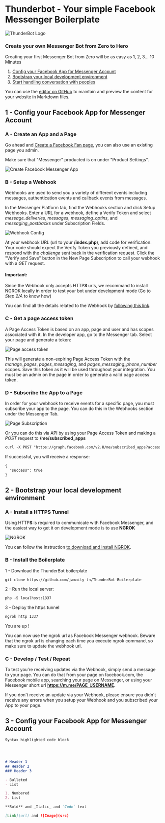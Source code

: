 # Thunderbot - Your simple Facebook Messenger Boilerplate

![ThunderBot Logo](https://github.com/jamaity-tn/ThunderBot-Boilerplate/raw/master/images/ThunderBot_brand.png "ThunderBot Logo")

### Create your own Messenger Bot from Zero to Hero

Creating your first Messenger Bot from Zero will be as easy as 1, 2, 3... 10 Minutes

1. [Config your Facebook App for Messenger Account ](.#step1)
2. [Bootstrap your local development environment ](.#step2)
3. [Start handling conversation with peoples ](.#step3)


You can use the [editor on GitHub](https://github.com/jamaity-tn/ThunderBot-Boilerplate/edit/master/README.md) to maintain and preview the content for your website in Markdown files.


<h2 id="step1">1 - Config your Facebook App for Messenger Account</h2>


<h3>A - Create an App and a Page</h3>

Go ahead and [Create a Facebook Fan page](https://www.facebook.com/pages/create/), you can also use an existing page you admin. 

Make sure that "Messenger" producted is on under "Product Settings".

![Create Facebook Messenger App](https://github.com/jamaity-tn/ThunderBot-Boilerplate/raw/master/images/thunderbot-step1.png "Create Facebook Messenger App")

<h3>B - Setup a Webhook</h3>

Webhooks are used to send you a variety of different events including messages, authentication events and callback events from messages.

In the Messenger Platform tab, find the Webhooks section and click Setup Webhooks. Enter a URL for a webhook, define a Verify Token and select *message_deliveries*, *messages*, *messaging_optins*, and *messaging_postbacks* under Subscription Fields.

![Webhook Config](https://github.com/jamaity-tn/ThunderBot-Boilerplate/raw/master/images/thunderbot-step2.png "Webhook Config")

At your webhook URL (url to your **/index.php**), add code for verification. Your code should expect the Verify Token you previously defined, and respond with the *challenge* sent back in the verification request. Click the "Verify and Save" button in the New Page Subscription to call your webhook with a *GET* request.

#### Important:
Since the Webhook only accepts HTTP**S** urls, we recommand to install NGROK locally in order to test your bot under development mode (Go to *Step 2/A* to know how) 


You can find all the details related to the Webhook by [following this link](https://developers.facebook.com/docs/messenger-platform/webhook-reference#setup).


<h3>C - Get a page access token</h3>
A Page Access Token is based on an app, page and user and has scopes associated with it. In the developer app, go to the Messenger tab. Select your page and generate a token:


![Page access token](https://github.com/jamaity-tn/ThunderBot-Boilerplate/raw/master/images/thunderbot-step3.png "Page access token")

This will generate a non-expiring Page Access Token with the *manage_pages*, *pages_messaging*, and *pages_messaging_phone_number* scopes. Save this token as it will be used throughout your integration. You must be an admin on the page in order to generate a valid page access token.


<h3>D - Subscribe the App to a Page</h3>

In order for your webhook to receive events for a specific page, you must subscribe your app to the page. You can do this in the Webhooks section under the Messenger Tab.


![Page Subscription](https://github.com/jamaity-tn/ThunderBot-Boilerplate/raw/master/images/thunderbot-step4.png "Page Subscription")

Or you can do this via API by using your Page Access Token and making a *POST* request to **/me/subscribed_apps**



```markdown
curl -X POST "https://graph.facebook.com/v2.8/me/subscribed_apps?access_token=**PAGE_ACCESS_TOKEN**"
```

If successful, you will receive a response:

```markdown
{
  "success": true
}
```
<h2 id="step2">2 - Bootstrap your local development environment</h2>


<h3>A - Install a HTTPS Tunnel</h3>

Using HTTP**S** is required to communicate with Facebook Messenger, and the easiest way to get it on development mode is to use **NGROK**

![NGROK](https://github.com/jamaity-tn/ThunderBot-Boilerplate/raw/master/images/ngrok.png "NGROK")

You can follow the instruction [to download and install NGROK](https://ngrok.com/download).


<h3>B - Install the Boilerplate</h3>

1 - Download the ThunderBot boilerplate

```markdown
git clone https://github.com/jamaity-tn/ThunderBot-Boilerplate
```

2 - Run the local server:

```markdown
php -S localhost:1337
```

3 - Deploy the https tunnel

```markdown
ngrok http 1337
```

You are up !

You can now use the ngrok url as Facebook Messenger webhook. Beware that the ngrok url is changing each time you execute ngrok command, so make sure to update the webhook url.

<h3>C - Develop / Test / Repeat</h3>


To test you're receiving updates via the Webhook, simply send a message to your page. You can do that from your page on facebook.com, the Facebook mobile app, searching your page on Messenger, or using your Messenger short url **https://m.me/PAGE_USERNAME**.

If you don't receive an update via your Webhook, please ensure you didn't receive any errors when you setup your Webhook and you subscribed your App to your page.


<h2 id="step3">3 - Config your Facebook App for Messenger Account</h2>



```markdown
Syntax highlighted code block




# Header 1
## Header 2
### Header 3

- Bulleted
- List

1. Numbered
2. List

**Bold** and _Italic_ and `Code` text

[Link](url) and ![Image](src)
```



